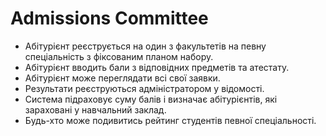# Admissions Committee

- Абітурієнт реєструється на один з факультетів на певну спеціальність з фіксованим планом набору.
- Абітурієнт вводить бали з відповідних предметів та атестату.
- Абітурієнт може переглядати всі свої заявки.
- Результати реєструються адміністратором у відомості.
- Система підраховує суму балів і визначає абітурієнтів, які зараховані у навчальний заклад.
- Будь-хто може подивитись рейтинг студентів певної спеціальності.
